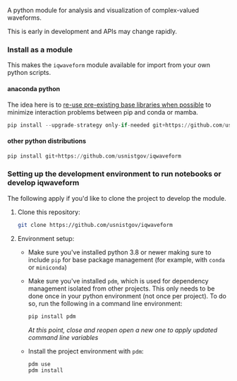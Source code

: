 A python module for analysis and visualization of complex-valued waveforms.

This is early in development and APIs may change rapidly.

### Install as a module
This makes the `iqwaveform` module available for import from your own python scripts.

#### anaconda python
The idea here is to [re-use pre-existing base libraries when possible](https://www.anaconda.com/blog/using-pip-in-a-conda-environment) to minimize interaction problems between pip and conda or mamba.

```python
pip install --upgrade-strategy only-if-needed git+https://github.com/usnistgov/iqwaveform
```

#### other python distributions
```python
pip install git+https://github.com/usnistgov/iqwaveform
```

### Setting up the development environment to run notebooks or develop iqwaveform
The following apply if you'd like to clone the project to develop the module.

1. Clone this repository:

   ```bash
   git clone https://github.com/usnistgov/iqwaveform
   ```

2. Environment setup:
   - Make sure you've installed python 3.8 or newer making sure to include `pip` for base package management (for example, with `conda` or `miniconda`)
   - Make sure you've installed `pdm`, which is used for dependency management isolated from other projects. This only needs to be done once in your python environment (not once per project). To do so, run the following in a command line environment:

      ```bash
      pip install pdm
      ```

      _At this point, close and reopen open a new one to apply updated command line variables_
   - Install the project environment with `pdm`:

      ```bash
      pdm use      
      pdm install
      ```